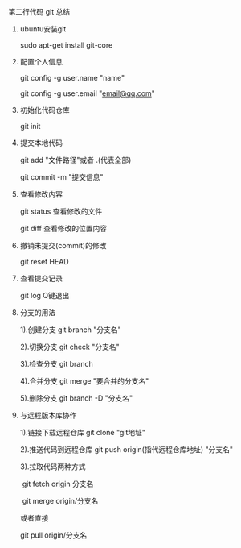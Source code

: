 第二行代码  git 总结

1. ubuntu安装git

   sudo apt-get install git-core

2. 配置个人信息

   git config -g user.name "name"

   git config -g user.email "email@qq.com"

3. 初始化代码仓库

   git init

4. 提交本地代码

   git add "文件路径"或者 .(代表全部)

   git commit -m "提交信息"

5. 查看修改内容

   git status 查看修改的文件

   git diff 查看修改的位置内容

6. 撤销未提交(commit)的修改

   git reset HEAD

7. 查看提交记录

   git  log    Q键退出

8. 分支的用法

   1).创建分支 git branch "分支名"

   2).切换分支 git check "分支名"

   3).检查分支 git branch 

   4).合并分支 git merge "要合并的分支名"

   5).删除分支 git  branch -D "分支名" 

9. 与远程版本库协作

   1).链接下载远程仓库 git clone "git地址"

   2).推送代码到远程仓库 git push origin(指代远程仓库地址) "分支名"

   3).拉取代码两种方式 

   ​    git fetch origin 分支名   

   ​    git  merge origin/分支名 

   或者直接

      git pull origin/分支名
